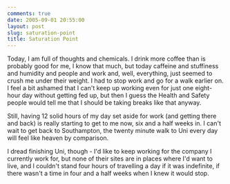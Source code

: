 ```yaml
---
comments: true
date: 2005-09-01 20:55:00
layout: post
slug: saturation-point
title: Saturation Point
---
```


Today, I am full of thoughts and chemicals.  I drink more coffee than is probably good for me, I know that much, but today caffeine and stuffiness and humidity and people and work and, well, everything, just seemed to crush me under their weight.  I had to stop work and go for a walk earlier on.  I feel a bit ashamed that I can't keep up working even for just one eight-hour day without getting fed up, but then I guess the Health and Safety people would tell me that I should be taking breaks like that anyway.  

Still, having 12 solid hours of my day set aside for work (and getting there and back) is really starting to get to me now, six and a half weeks in.  I can't wait to get back to Southampton, the twenty minute walk to Uni every day will feel like heaven by comparison.  

I dread finishing Uni, though - I'd like to keep working for the company I currently work for, but none of their sites are in places where I'd want to live, and I couldn't stand four hours of travelling a day if it was indefinite, if there wasn't a time in four and a half weeks when I knew it would stop.  



